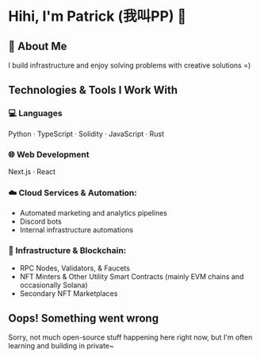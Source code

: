 # Hihi, I'm Patrick (我叫PP) 👋

## 📝 About Me

I build infrastructure and enjoy solving problems with creative solutions =)

## Technologies & Tools I Work With

### 💻 Languages
Python · TypeScript · Solidity · JavaScript · Rust  

### 🌐 Web Development
Next.js · React  

### ☁️ Cloud Services & Automation:
- Automated marketing and analytics pipelines
- Discord bots
- Internal infrastructure automations

### 🔧 Infrastructure & Blockchain:
- RPC Nodes, Validators, & Faucets
- NFT Minters & Other Utility Smart Contracts (mainly EVM chains and occasionally Solana)
- Secondary NFT Marketplaces 

## Oops! Something went wrong

Sorry, not much open-source stuff happening here right now, but I'm often learning and building in private~
